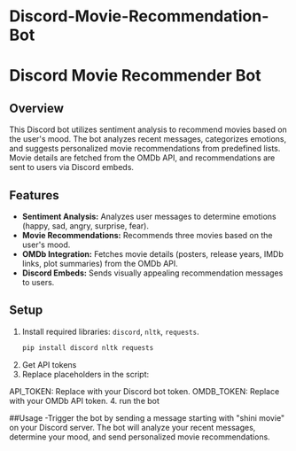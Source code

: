 # Discord-Movie-Recommendation-Bot
# Discord Movie Recommender Bot

## Overview
This Discord bot utilizes sentiment analysis to recommend movies based on the user's mood. The bot analyzes recent messages, categorizes emotions, and suggests personalized movie recommendations from predefined lists. Movie details are fetched from the OMDb API, and recommendations are sent to users via Discord embeds.

## Features
- **Sentiment Analysis:** Analyzes user messages to determine emotions (happy, sad, angry, surprise, fear).
- **Movie Recommendations:** Recommends three movies based on the user's mood.
- **OMDb Integration:** Fetches movie details (posters, release years, IMDb links, plot summaries) from the OMDb API.
- **Discord Embeds:** Sends visually appealing recommendation messages to users.

## Setup
1. Install required libraries: `discord`, `nltk`, `requests`.
   ```bash
   pip install discord nltk requests
2. Get API tokens
3. Replace placeholders in the script:

  API_TOKEN: Replace with your Discord bot token.
  OMDB_TOKEN: Replace with your OMDb API token.
4. run the bot

##Usage
-Trigger the bot by sending a message starting with "shini movie" on your Discord server. The bot will analyze your recent messages, determine your mood, and send personalized movie recommendations.
